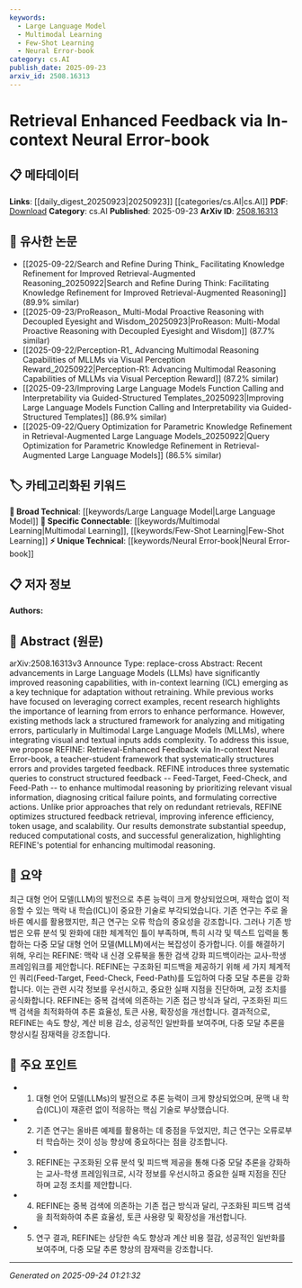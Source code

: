 ```yaml
---
keywords:
  - Large Language Model
  - Multimodal Learning
  - Few-Shot Learning
  - Neural Error-book
category: cs.AI
publish_date: 2025-09-23
arxiv_id: 2508.16313
---
```


<!-- KEYWORD_LINKING_METADATA:
{
  "processed_timestamp": "2025-09-24T01:21:32.101679",
  "vocabulary_version": "1.0",
  "selected_keywords": [
    "Large Language Model",
    "Multimodal Learning",
    "Few-Shot Learning",
    "Neural Error-book"
  ],
  "rejected_keywords": [],
  "similarity_scores": {
    "Large Language Model": 0.85,
    "Multimodal Learning": 0.82,
    "Few-Shot Learning": 0.8,
    "Neural Error-book": 0.78
  },
  "extraction_method": "AI_prompt_based",
  "budget_applied": true,
  "candidates_json": {
    "candidates": [
      {
        "surface": "Large Language Models",
        "canonical": "Large Language Model",
        "aliases": [
          "LLM",
          "Large Language Models"
        ],
        "category": "broad_technical",
        "rationale": "Central to the paper's discussion on reasoning capabilities and adaptation techniques.",
        "novelty_score": 0.3,
        "connectivity_score": 0.9,
        "specificity_score": 0.7,
        "link_intent_score": 0.85
      },
      {
        "surface": "Multimodal Large Language Models",
        "canonical": "Multimodal Learning",
        "aliases": [
          "MLLM",
          "Multimodal LLM"
        ],
        "category": "specific_connectable",
        "rationale": "Addresses the integration of visual and textual inputs, a key aspect of the paper.",
        "novelty_score": 0.55,
        "connectivity_score": 0.88,
        "specificity_score": 0.8,
        "link_intent_score": 0.82
      },
      {
        "surface": "in-context learning",
        "canonical": "Few-Shot Learning",
        "aliases": [
          "ICL",
          "in-context adaptation"
        ],
        "category": "specific_connectable",
        "rationale": "Highlights a method for adaptation without retraining, relevant to the paper's focus.",
        "novelty_score": 0.45,
        "connectivity_score": 0.85,
        "specificity_score": 0.75,
        "link_intent_score": 0.8
      },
      {
        "surface": "Neural Error-book",
        "canonical": "Neural Error-book",
        "aliases": [
          "Error-book",
          "Error analysis framework"
        ],
        "category": "unique_technical",
        "rationale": "Introduces a novel framework for error analysis and feedback in multimodal reasoning.",
        "novelty_score": 0.75,
        "connectivity_score": 0.65,
        "specificity_score": 0.85,
        "link_intent_score": 0.78
      }
    ],
    "ban_list_suggestions": [
      "method",
      "performance",
      "results"
    ]
  },
  "decisions": [
    {
      "candidate_surface": "Large Language Models",
      "resolved_canonical": "Large Language Model",
      "decision": "linked",
      "scores": {
        "novelty": 0.3,
        "connectivity": 0.9,
        "specificity": 0.7,
        "link_intent": 0.85
      }
    },
    {
      "candidate_surface": "Multimodal Large Language Models",
      "resolved_canonical": "Multimodal Learning",
      "decision": "linked",
      "scores": {
        "novelty": 0.55,
        "connectivity": 0.88,
        "specificity": 0.8,
        "link_intent": 0.82
      }
    },
    {
      "candidate_surface": "in-context learning",
      "resolved_canonical": "Few-Shot Learning",
      "decision": "linked",
      "scores": {
        "novelty": 0.45,
        "connectivity": 0.85,
        "specificity": 0.75,
        "link_intent": 0.8
      }
    },
    {
      "candidate_surface": "Neural Error-book",
      "resolved_canonical": "Neural Error-book",
      "decision": "linked",
      "scores": {
        "novelty": 0.75,
        "connectivity": 0.65,
        "specificity": 0.85,
        "link_intent": 0.78
      }
    }
  ]
}
-->

# Retrieval Enhanced Feedback via In-context Neural Error-book

## 📋 메타데이터

**Links**: [[daily_digest_20250923|20250923]] [[categories/cs.AI|cs.AI]]
**PDF**: [Download](https://arxiv.org/pdf/2508.16313.pdf)
**Category**: cs.AI
**Published**: 2025-09-23
**ArXiv ID**: [2508.16313](https://arxiv.org/abs/2508.16313)

## 🔗 유사한 논문
- [[2025-09-22/Search and Refine During Think_ Facilitating Knowledge Refinement for Improved Retrieval-Augmented Reasoning_20250922|Search and Refine During Think: Facilitating Knowledge Refinement for Improved Retrieval-Augmented Reasoning]] (89.9% similar)
- [[2025-09-23/ProReason_ Multi-Modal Proactive Reasoning with Decoupled Eyesight and Wisdom_20250923|ProReason: Multi-Modal Proactive Reasoning with Decoupled Eyesight and Wisdom]] (87.7% similar)
- [[2025-09-22/Perception-R1_ Advancing Multimodal Reasoning Capabilities of MLLMs via Visual Perception Reward_20250922|Perception-R1: Advancing Multimodal Reasoning Capabilities of MLLMs via Visual Perception Reward]] (87.2% similar)
- [[2025-09-23/Improving Large Language Models Function Calling and Interpretability via Guided-Structured Templates_20250923|Improving Large Language Models Function Calling and Interpretability via Guided-Structured Templates]] (86.9% similar)
- [[2025-09-22/Query Optimization for Parametric Knowledge Refinement in Retrieval-Augmented Large Language Models_20250922|Query Optimization for Parametric Knowledge Refinement in Retrieval-Augmented Large Language Models]] (86.5% similar)

## 🏷️ 카테고리화된 키워드
**🧠 Broad Technical**: [[keywords/Large Language Model|Large Language Model]]
**🔗 Specific Connectable**: [[keywords/Multimodal Learning|Multimodal Learning]], [[keywords/Few-Shot Learning|Few-Shot Learning]]
**⚡ Unique Technical**: [[keywords/Neural Error-book|Neural Error-book]]

## 📋 저자 정보

**Authors:** 

## 📄 Abstract (원문)

arXiv:2508.16313v3 Announce Type: replace-cross 
Abstract: Recent advancements in Large Language Models (LLMs) have significantly improved reasoning capabilities, with in-context learning (ICL) emerging as a key technique for adaptation without retraining. While previous works have focused on leveraging correct examples, recent research highlights the importance of learning from errors to enhance performance. However, existing methods lack a structured framework for analyzing and mitigating errors, particularly in Multimodal Large Language Models (MLLMs), where integrating visual and textual inputs adds complexity. To address this issue, we propose REFINE: Retrieval-Enhanced Feedback via In-context Neural Error-book, a teacher-student framework that systematically structures errors and provides targeted feedback. REFINE introduces three systematic queries to construct structured feedback -- Feed-Target, Feed-Check, and Feed-Path -- to enhance multimodal reasoning by prioritizing relevant visual information, diagnosing critical failure points, and formulating corrective actions. Unlike prior approaches that rely on redundant retrievals, REFINE optimizes structured feedback retrieval, improving inference efficiency, token usage, and scalability. Our results demonstrate substantial speedup, reduced computational costs, and successful generalization, highlighting REFINE's potential for enhancing multimodal reasoning.

## 📝 요약

최근 대형 언어 모델(LLM)의 발전으로 추론 능력이 크게 향상되었으며, 재학습 없이 적응할 수 있는 맥락 내 학습(ICL)이 중요한 기술로 부각되었습니다. 기존 연구는 주로 올바른 예시를 활용했지만, 최근 연구는 오류 학습의 중요성을 강조합니다. 그러나 기존 방법은 오류 분석 및 완화에 대한 체계적인 틀이 부족하며, 특히 시각 및 텍스트 입력을 통합하는 다중 모달 대형 언어 모델(MLLM)에서는 복잡성이 증가합니다. 이를 해결하기 위해, 우리는 REFINE: 맥락 내 신경 오류북을 통한 검색 강화 피드백이라는 교사-학생 프레임워크를 제안합니다. REFINE는 구조화된 피드백을 제공하기 위해 세 가지 체계적인 쿼리(Feed-Target, Feed-Check, Feed-Path)를 도입하여 다중 모달 추론을 강화합니다. 이는 관련 시각 정보를 우선시하고, 중요한 실패 지점을 진단하며, 교정 조치를 공식화합니다. REFINE는 중복 검색에 의존하는 기존 접근 방식과 달리, 구조화된 피드백 검색을 최적화하여 추론 효율성, 토큰 사용, 확장성을 개선합니다. 결과적으로, REFINE는 속도 향상, 계산 비용 감소, 성공적인 일반화를 보여주며, 다중 모달 추론을 향상시킬 잠재력을 강조합니다.

## 🎯 주요 포인트

- 1. 대형 언어 모델(LLMs)의 발전으로 추론 능력이 크게 향상되었으며, 문맥 내 학습(ICL)이 재훈련 없이 적응하는 핵심 기술로 부상했습니다.
- 2. 기존 연구는 올바른 예제를 활용하는 데 중점을 두었지만, 최근 연구는 오류로부터 학습하는 것이 성능 향상에 중요하다는 점을 강조합니다.
- 3. REFINE는 구조화된 오류 분석 및 피드백 제공을 통해 다중 모달 추론을 강화하는 교사-학생 프레임워크로, 시각 정보를 우선시하고 중요한 실패 지점을 진단하며 교정 조치를 제안합니다.
- 4. REFINE는 중복 검색에 의존하는 기존 접근 방식과 달리, 구조화된 피드백 검색을 최적화하여 추론 효율성, 토큰 사용량 및 확장성을 개선합니다.
- 5. 연구 결과, REFINE는 상당한 속도 향상과 계산 비용 절감, 성공적인 일반화를 보여주며, 다중 모달 추론 향상의 잠재력을 강조합니다.


---

*Generated on 2025-09-24 01:21:32*